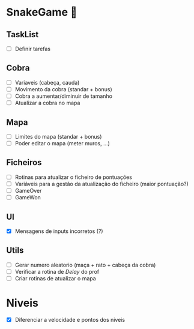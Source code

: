 # SnakeGame 🐍
## TaskList
- [ ] Definir tarefas

## Cobra
- [ ] Variaveis (cabeça, cauda)
- [ ] Movimento da cobra (standar + bonus)
- [ ] Cobra a aumentar/diminuir de tamanho 
- [ ] Atualizar a cobra no mapa

## Mapa
- [ ] Limites do mapa (standar + bonus)
- [ ] Poder editar o mapa (meter muros, ...)

## Ficheiros
- [ ] Rotinas para atualizar o ficheiro de pontuações
- [ ] Variáveis para a gestão da atualização do ficheiro (maior pontuação?)
- [ ] GameOver
- [ ] GameWon

## UI
- [x] Mensagens de inputs incorretos (?)

## Utils
- [ ] Gerar numero aleatorio (maça + rato + cabeça da cobra)
- [ ] Verificar a rotina de *Delay* do prof
- [ ] Criar rotinas de atualizar o mapa

# Niveis
- [x] Diferenciar a velocidade e pontos dos niveis
